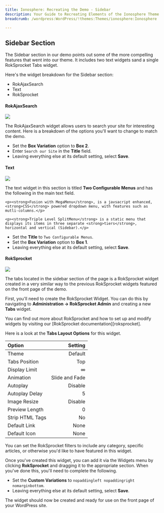 ```yaml
---
title: Ionosphere: Recreating the Demo - Sidebar
description: Your Guide to Recreating Elements of the Ionosphere Theme for WordPress
breadcrumb: /wordpress:WordPress/!themes:Themes/ionosphere:Ionosphere

---
```


Sidebar Section
-----
The Sidebar section in our demo points out some of the more compelling features that went into our theme. It includes two text widgets sand a single RokSprocket Tabs widget.

Here's the widget breakdown for the Sidebar section:

* RokAjaxSearch
* Text
* RokSprocket

#### RokAjaxSearch
![][demo1]

The RokAjaxSearch widget allows users to search your site for interesting content. Here is a breakdown of the options you'll want to change to match the demo.

* Set the **Box Variation** option to **Box 2**.
* Enter `Search our Site` in the **Title** field.
* Leaving everything else at its default setting, select **Save**.

#### Text
![][demo2]

The text widget in this section is titled **Two Configurable Menus** and has the following in the main text field.

~~~
<p><strong>Fusion with MegaMenu</strong>, is a javsacript enhanced, <strong>CSS</strong> powered dropdown menu, with features such as mutli-columns.</p>

<p><strong>Triple Level SplitMenu</strong> is a static menu that displays its items in three separate <strong>tiers</strong>, horizontal and vertical (Sidebar).</p>
~~~

* Set the **Title** to `Two Configurable Menus`.
* Set the **Box Variation** option to **Box 1**.
* Leaving everything else at its default setting, select **Save**.

#### RokSprocket
![][demo3]

The tabs located in the sidebar section of the page is a RokSprocket widget created in a very similar way to the previous RokSprocket widgets featured on the front page of the demo.

First, you'll need to create the RokSprocket Widget. You can do this by navigating to **Administration -> RokSprocket Admin** and creating a new **Tabs** widget. 

You can find out more about RokSprocket and how to set up and modify widgets by visiting our [RokSprocket documentation][roksprocket].

Here is a look at the **Tabs Layout Options** for this widget.

| Option          |        Setting |  
| :-------------- | -------------: |  
| Theme           |        Default |  
| Tabs Position   |            Top |  
| Display Limit   |              ∞ |  
| Animation       | Slide and Fade |  
| Autoplay        |        Disable |  
| Autoplay Delay  |              5 |  
| Image Resize    |        Disable |  
| Preview Length  |              0 |  
| Strip HTML Tags |             No |  
| Default Link    |           None |  
| Default Icon    |           None |  

You can set the RokSprocket filters to include any category, specific articles, or otherwise you'd like to have featured in this widget.

Once you've created this widget, you can add it via the Widgets menu by clicking **RokSprocket** and dragging it to the appropriate section. When you've done this, you'll need to complete the following.

* Set the **Custom Variations** to `nopaddingleft nopaddingright nomarginbottom`.
* Leaving everything else at its default setting, select **Save**.

The widget should now be created and ready for use on the front page of your WordPress site.

[demo1]: assets/demo_6.jpeg
[demo2]: assets/demo_7.jpeg
[demo3]: assets/demo_9.jpeg
